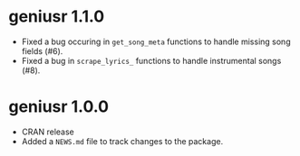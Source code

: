 # geniusr 1.1.0

* Fixed a bug occuring in `get_song_meta` functions to handle missing song fields (#6).
* Fixed a bug in `scrape_lyrics_` functions to handle instrumental songs (#8).

# geniusr 1.0.0

* CRAN release
* Added a `NEWS.md` file to track changes to the package.
